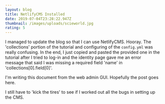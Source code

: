 ```yaml
---
layout: blog
title: NetlifyCMS Installed
date: 2019-07-04T23:28:22.947Z
thumbnail: /images/uploads/scieworld.jpg
rating: 5
---
```

I managed to update the blog so that I can use NetlifyCMS.  Hooray.  The 'collections' portion of the tutorial and configuring of the `config.yml` was really confusing.  In the end, I just copied and pasted the provided one in the tutorial after I tried to log-in and the identity page gave me an error message that said I was missing a required field 'name' in 'collections\[0].field\[0]'. 

I'm writing this document from the web admin GUI.  Hopefully the post goes here.

I still have to 'kick the tires' to see if I worked out all the bugs in setting up the CMS.
